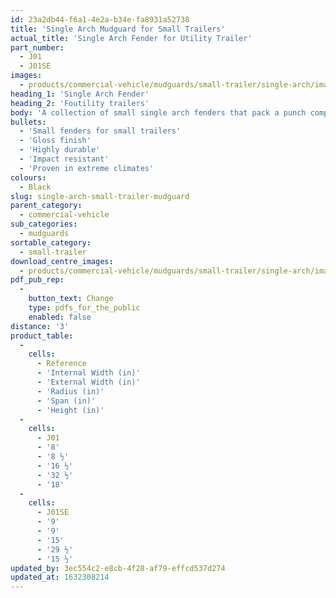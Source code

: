 ```yaml
---
id: 23a2db44-f6a1-4e2a-b34e-fa8931a52738
title: 'Single Arch Mudguard for Small Trailers'
actual_title: 'Single Arch Fender for Utility Trailer'
part_number:
  - J01
  - J01SE
images:
  - products/commercial-vehicle/mudguards/small-trailer/single-arch/images-lr/Product_Image_776x776_(518x518_focus_area)-J01SE_01.jpg
heading_1: 'Single Arch Fender'
heading_2: 'Foutility trailers'
body: 'A collection of small single arch fenders that pack a punch complete with a gloss finish. Ideal for small trailers.'
bullets:
  - 'Small fenders for small trailers'
  - 'Gloss finish'
  - 'Highly durable'
  - 'Impact resistant'
  - 'Proven in extreme climates'
colours:
  - Black
slug: single-arch-small-trailer-mudguard
parent_category:
  - commercial-vehicle
sub_categories:
  - mudguards
sortable_category:
  - small-trailer
download_centre_images:
  - products/commercial-vehicle/mudguards/small-trailer/single-arch/images-hr/J01SE_01.jpg
pdf_pub_rep:
  -
    button_text: Change
    type: pdfs_for_the_public
    enabled: false
distance: '3'
product_table:
  -
    cells:
      - Reference
      - 'Internal Width (in)'
      - 'External Width (in)'
      - 'Radius (in)'
      - 'Span (in)'
      - 'Height (in)'
  -
    cells:
      - J01
      - '8'
      - '8 ½'
      - '16 ½'
      - '32 ½'
      - '18'
  -
    cells:
      - J01SE
      - '9'
      - '9'
      - '15'
      - '29 ½'
      - '15 ½'
updated_by: 3ec554c2-e8cb-4f28-af79-effcd537d274
updated_at: 1632308214
---
```

